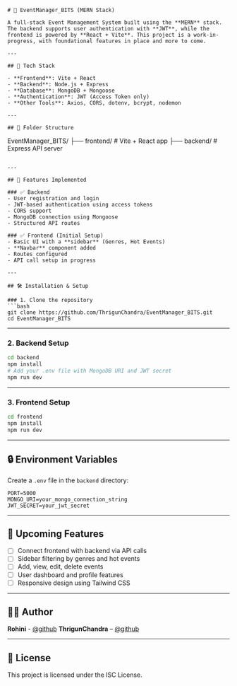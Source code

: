 

```
# 🎉 EventManager_BITS (MERN Stack)

A full-stack Event Management System built using the **MERN** stack. The backend supports user authentication with **JWT**, while the frontend is powered by **React + Vite**. This project is a work-in-progress, with foundational features in place and more to come.

---

## 🧰 Tech Stack

- **Frontend**: Vite + React
- **Backend**: Node.js + Express
- **Database**: MongoDB + Mongoose
- **Authentication**: JWT (Access Token only)
- **Other Tools**: Axios, CORS, dotenv, bcrypt, nodemon

---

## 📁 Folder Structure

```
EventManager_BITS/
├── frontend/       # Vite + React app
├── backend/        # Express API server
```

---

## 🚀 Features Implemented

### ✅ Backend
- User registration and login
- JWT-based authentication using access tokens
- CORS support
- MongoDB connection using Mongoose
- Structured API routes

### ✅ Frontend (Initial Setup)
- Basic UI with a **sidebar** (Genres, Hot Events)
- **Navbar** component added
- Routes configured
- API call setup in progress

---

## 🛠️ Installation & Setup

### 1. Clone the repository
```bash
git clone https://github.com/ThrigunChandra/EventManager_BITS.git
cd EventManager_BITS
```

---

### 2. Backend Setup

```bash
cd backend
npm install
# Add your .env file with MongoDB URI and JWT secret
npm run dev
```

---

### 3. Frontend Setup

```bash
cd frontend
npm install
npm run dev
```

---

## 🔒 Environment Variables

Create a `.env` file in the `backend` directory:

```
PORT=5000
MONGO_URI=your_mongo_connection_string
JWT_SECRET=your_jwt_secret
```

---

## 📌 Upcoming Features

- [ ] Connect frontend with backend via API calls  
- [ ] Sidebar filtering by genres and hot events  
- [ ] Add, view, edit, delete events  
- [ ] User dashboard and profile features  
- [ ] Responsive design using Tailwind CSS  

---

## 👨‍💻 Author
**Rohini** - [@github](https://github.com/Roh1121)
**ThrigunChandra** – [@github](https://github.com/ThrigunChandra)

---

## 📄 License

This project is licensed under the ISC License.
```

